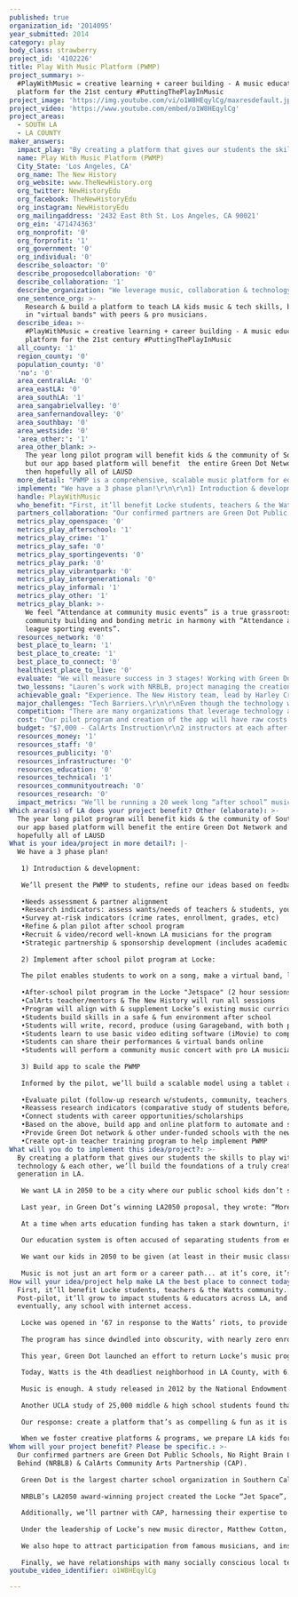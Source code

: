 ```yaml
---
published: true
organization_id: '2014095'
year_submitted: 2014
category: play
body_class: strawberry
project_id: '4102226'
title: Play With Music Platform (PWMP)
project_summary: >-
  #PlayWithMusic = creative learning + career building - A music education
  platform for the 21st century #PuttingThePlayInMusic 
project_image: 'https://img.youtube.com/vi/o1W8HEqylCg/maxresdefault.jpg'
project_video: 'https://www.youtube.com/embed/o1W8HEqylCg'
project_areas:
  - SOUTH LA
  - LA COUNTY
maker_answers:
  impact_play: "By creating a platform that gives our students the skills to play with music, technology & each other, we’ll build the foundations of a truly creative generation in LA.  \r\n\r\nWe want LA in 2050 to be a city where our public school kids don’t see the recording industry & famous musicians as being inaccessible. Using basic tech we can enable them to actually play together, create together & inspire each other.\r\n \r\nLast year, in Green Dot’s winning LA2050 proposal, they wrote: “More than ever, the city’s communities require inspiration & motivation to believe that something better is possible (…) We work to equip them with the tools necessary to become empowered & authentic agents of change”. The PWMP will validate & expand upon that work to make LA the best place not only to Play in 2050, but to Learn, Create, & Collaborate.\r\n \r\nAt a time when arts education funding has taken a stark downturn, it’s more vital than ever to use innovative methods & practices to ensure LA’s students (especially the at-risk) have places & contexts to acquire tools to be creative, imaginative & productive members of an engaged society.\r\n \r\nOur education system is often accused of separating students from engaging deeply in play & benefiting from the incalculable value & creativity it fosters. The current system can isolate students in a narrow academic paradigm, that earnestly tries to ensure their basic economic survival, but can become deeply uncreative & alienating to kids, resulting in their rejection of education entirely. This, coupled with a rapidly changing society & economy, can leave them unprepared for the “real world”, and/or with skill sets for menial jobs soon obsolete.\r\n \r\nWe want our kids in 2050 to be given (at least in their music classrooms) the tools to play & collaborate on positive creative projects, & be inspired by mentors that have succeeded in ways they admire. We want our students to then use these tools as a gateway to good jobs in LA.\r\n\r\nMusic is not just an art form or a career path... at it’s core, it’s a platform for sharing, storytelling & playing together. That’s why music has almost always been at the heart of our communities. If every school in LA participated by 2050, our virtual music network would bridge socio-economic and physical distances, foster connection, & unite students across the city through creative play. Not only would this nourish our economy, but contribute significantly to a safer, more equitable and vibrant city. \r\n"
  name: Play With Music Platform (PWMP)
  City_State: 'Los Angeles, CA'
  org_name: The New History
  org_website: www.TheNewHistory.org
  org_twitter: NewHistoryEdu
  org_facebook: TheNewHistoryEdu
  org_instagram: NewHistoryEdu
  org_mailingaddress: '2432 East 8th St. Los Angeles, CA 90021'
  org_ein: '471474363'
  org_nonprofit: '0'
  org_forprofit: '1'
  org_government: '0'
  org_individual: '0'
  describe_soloactor: '0'
  describe_proposedcollaboration: '0'
  describe_collaboration: '1'
  describe_organization: "We leverage music, collaboration & technology to re-imagine how kids learn & play with digital media in the 21st century.\r\n"
  one_sentence_org: >-
    Research & build a platform to teach LA kids music & tech skills, by playing
    in "virtual bands" with peers & pro musicians.
  describe_idea: >-
    #PlayWithMusic = creative learning + career building - A music education
    platform for the 21st century #PuttingThePlayInMusic 
  all_county: '1'
  region_county: '0'
  population_county: '0'
  'no': '0'
  area_centralLA: '0'
  area_eastLA: '0'
  area_southLA: '1'
  area_sangabrielvalley: '0'
  area_sanfernandovalley: '0'
  area_southbay: '0'
  area_westside: '0'
  'area_other:': '1'
  area_other_blank: >-
    The year long pilot program will benefit kids & the community of South LA,
    but our app based platform will benefit  the entire Green Dot Network and
    then hopefully all of LAUSD
  more_detail: "PWMP is a comprehensive, scalable music platform for education. We'll start as a pilot after school program & scale into a tablet app based platform.\r\n\r\nPWMP will teach not only basic music skills, but the fundamentals of modern audio engineering, sound design, production & editing. \r\nStarting with a song structure provided by The New History, students will create & play their own song “parts”. They’ll choose an instrument (or use what is being taught in class), and each student will perform their own original “part” on video. Then they’ll build a “virtual band” by assembling their video performance with other videos made by classmates, and/or from our PWMP Database (a database of peers, including kids in other schools, & pros). "
  implement: "We have a 3 phase plan!\r\n\r\n1) Introduction & development:\r\n\r\nWe’ll present the PWMP to students, refine our ideas based on feedback & research (with our partners: Green Dot, CalArts, NRBLB) & prepare the pilot after school program\r\n\r\n•Needs assessment & partner alignment\r\n•Research indicators: assess wants/needs of teachers & students, youth attitudes, career aspirations, music level & preferences\r\n•Survey at-risk indicators (crime rates, enrollment, grades, etc)\r\n•Refine & plan pilot after school program\r\n•Recruit & video/record well-known LA musicians for the program\r\n•Strategic partnership & sponsorship development (includes academic feeder programs)\r\n\r\n2) Implement after school pilot program at Locke:\r\n\r\nThe pilot enables students to work on a song, make a virtual band, learn tech, music & performance skills, culminating in a live student music concert (hopefully with celebrity participation). The pilot will also focus on translating skills into scholarship & career opportunities.\r\n\r\n•After-school pilot program in the Locke \"Jetspace\" (2 hour sessions) twice/week for 20 weeks\r\n•CalArts teacher/mentors & The New History will run all sessions\r\n•Program will align with & supplement Locke’s existing music curriculum\r\n•Students build skills in a safe & fun environment after school\r\n•Students will write, record, produce (using Garageband, with both physical & software instruments) and perform (live for video capture) their parts to a song\r\n•Students learn to use basic video editing software (iMovie) to compile their performances together with those of peers and pro musicians to make a “virtual band”\r\n•Students can share their performances & virtual bands online\r\n•Students will perform a community music concert with pro LA musicians\r\n\r\n3) Build app to scale the PWMP\r\n\r\nInformed by the pilot, we’ll build a scalable model using a tablet app based platform that automates the audio/video recording, editing process, as well as creates a student virtual music network.\r\n\r\n•Evaluate pilot (follow-up research w/students, community, teachers, musicians)\r\n•Reassess research indicators (comparative study of students before/after program)\r\n•Connect students with career opportunities/scholarships\r\n•Based on the above, build app and online platform to automate and scale PWMP\r\n•Provide Green Dot network & other under-funded schools with the new PWMP tablet app, to implement a full-scale test program.\r\n•Create opt-in teacher training program to help implement PWMP"
  handle: PlayWithMusic
  who_benefit: "First, it’ll benefit Locke students, teachers & the Watts community. Post-pilot, it’ll grow to impact students & educators across LA, and eventually, any school with internet access.\r\n \r\nLocke was opened in ‘67 in response to the Watts’ riots, to provide the community with a safe & prosperous school. The band program quickly became one of the country’s best, performing at LA Rams games, marching in the Rose Bowl Parade, & traveling globally. Several Locke alumni even went on to successful recording careers as well.\r\n \r\nThe program has since dwindled into obscurity, with nearly zero enrollment. The equipment & facilities have fallen into total disrepair with broken instruments & band rooms.\r\n \r\nThis year, Green Dot launched an effort to return Locke’s music program to its former glory, from repairing instruments to renovating classrooms & building an outreach program. A new music curriculum is being designed from scratch, creating a unique opportunity for the PWMP to innovate & inform that process.  \r\n\r\nToday, Watts is the 4th deadliest neighborhood in LA County, with 6.6 killings per square mile, and a median age of 21, among the youngest in the county. We must rally hard for these young minds. In 2003, California cut arts funding by 94%. Today, the state spends less than $1 per kid per year.\r\n \r\nMusic is enough. A study released in 2012 by the National Endowment for the Arts, monitored over 70,000 at-risk American students of various ages for 19 years. They found at-risk students with access to arts-rich curriculum had: higher GPAs & test scores, graduated from high school, attended college, read the newspaper, volunteered & voted.\r\n \r\nAnother UCLA study of 25,000 middle & high school students found that students involved in the arts watch less TV, did more community service, and were generally more engaged with education.\r\n\r\nOur response: create a platform that’s as compelling & fun as it is relevant & useful. We want to build communities & economies by inspiring kids. There’s no lack of opportunity - LA employs more artists than any other city in the U.S., with a sector that consists of nearly 1 million direct & indirect jobs. By 2016, these numbers are projected to grow; for example, we’ll have 14% more sound engineers (earning $59,470/year on average).\r\n\r\nWhen we foster creative platforms & programs, we prepare LA kids for these jobs, creating generations of sustainable communities. Laying  these foundations will benefit all of LA by 2050.\r\n"
  partners_collaboration: "Our confirmed partners are Green Dot Public Schools, No Right Brain Left Behind (NRBLB) & CalArts Community Arts Partnership (CAP).\r\n \r\nGreen Dot is the largest charter school organization in Southern California, serving 10,300 at-risk students in 18 schools across LA, half of them turnarounds of LAUSD’s lowest-performing schools. 90% of students graduate with 76% going on to attend college, making their schools among the highest performing ‘minority’ schools in California. In 2008, Locke was one of the lowest-achieving schools in the nation. Four years into Green Dot’s leadership, Locke scored over 600 API compared to a pre-transformation score of 511. Green Dot’s expertise will guide our implementation at every stage.\r\n \r\nNRBLB’s LA2050 award-winning project created the Locke “Jet Space”, which we’ll use as our program’s epicenter. We’ll increase the Jetspace’s impact by bringing music programming and permanent technological infrastructure. In the future, as we expand the PWMP’s reach, we hope to work hand-in-hand with NRBLB as they continue to imagine the future of creative spaces and programing in more schools.\r\n \r\nAdditionally, we’ll partner with CAP, harnessing their expertise to mentor, teach, research, and co-create school-based arts programs. CAP offers free, after-school and education-based co-curricular arts programs for youth ages 6-18. Their teaching corps comprises of accomplished CalArts faculty, alumni and student instructors. As expert program creators who enable youth to discover and create original works of art, they’ve received numerous honors, including the National Arts and Humanities Youth Program Award, for fostering the creative & intellectual development of America’s children.\r\n \r\nUnder the leadership of Locke’s new music director, Matthew Cotton, we’ll also forge ties with USC & the LA Opera. We hope to provide access to internships, scholarships, and feeder programs with CAP, USC, LA Opera & more.  \r\n \r\nWe also hope to attract participation from famous musicians, and inspire students with an opportunity to be in a “virtual band” with them. We’ll lean on our entire professional & personal network to achieve this goal.\r\n \r\nFinally, we have relationships with many socially conscious local tech firms, including Pull Creative,100 Years, Ludlow Kingsley & Arts of Olympus, who are all on board to help. Together we will create the most impactful program and platform possible."
  metrics_play_openspace: '0'
  metrics_play_afterschool: '1'
  metrics_play_crime: '1'
  metrics_play_safe: '0'
  metrics_play_sportingevents: '0'
  metrics_play_park: '0'
  metrics_play_vibrantpark: '0'
  metrics_play_intergenerational: '0'
  metrics_play_informal: '1'
  metrics_play_other: '1'
  metrics_play_blank: >-
    We feel “Attendance at community music events” is a true grassroots
    community building and bonding metric in harmony with “Attendance at major
    league sporting events”. 
  resources_network: '0'
  best_place_to_learn: '1'
  best_place_to_create: '1'
  best_place_to_connect: '0'
  healthiest_place_to_live: '0'
  evaluate: "We will measure success in 3 stages! Working with Green Dot’s  experienced Knowledge Management Team, CalArts, and software developers, we’ll document quantitative & qualitative data at each phase of development.\r\n\r\n1. Pilot Program Indicators: \r\n\r\n-Acquisition of musical and technical skills\r\n-Levels of attendance, engagement & collaboration\r\n-Quality of output\r\n-Student, teacher and legal buy-in for an expanded program/platform\r\n-Demand for 2nd generation program\r\n\r\n2. Scalable App Platform Indicators:\r\n\r\n-Launching a working app that allows kids to: view & listen to versions of a PWMP song, record video/audio in an automated PWMP format to facilitate editing & arranging\r\n-Build a database back end solution for sharing the “Virtual Band” parts (video).\r\n-Creation of a simple, approachable user-experience\r\n-Teacher acceptance and integration\r\n\r\n3. Documentation of Outcomes\r\n\r\n-User-centered qualitative research (in-depth interviews, surveys, and observation), before and after the pilot of student behaviors, desires, career aspirations, understanding and enjoyment of music, and technical skills\r\n-Quantitative research, before and after the pilot, measuring enrollment, GPA’s, crime and detention rates. Methods will include gathering of hard data, and administering the Torrance Test for Creative Thinking, one of the most-respected assessments in the field of divergent and critical thinking skills, and the analysis of student test scores in California Standards Tests (CSTs)."
  two_lessons: "Lauren’s work with NRBLB, project managing the creation of Locke’s “Jetspace” (2013 LA2050 Grant winner) inspired the inception of this project.  Working hand-in-hand with Green Dot & Locke faculty offered valuable lessons about how to innovate within established institutions. Doing the job well requires deep consideration & incorporation of many stakeholders.  But most importantly, interacting with Locke students first hand, seeing how thirsty they are for resources, mentors, and information, listening to their hopes, dreams & feedback was transformational. It was impossible not to see the enormous window of opportunity to build upon NRBLB & Green Dot’s succeeding efforts. When we discovered that for the first time in nearly 30 years, Green Dot is investing THIS year to revitalize Locke’s music program, we knew the opportunity to contribute was unparalleled. Most critically, we knew we had to act now.\r\n\r\nFurthermore, throughout the process of building the Play with Us project (the project on which our Play With Music Platform for education has been modeled), The New History has evolved & troubleshooted their open “virtual band” platform, sharing it on stages from Chicago to LA and Mexico (including two TEDx conferences). \r\n\r\nHarley, though his work at “Interconnected” (an LA based creative agency he co-founded), is deeply involved in the evolution of media, social media, storytelling and communication. His understanding of both the power and impact that could be made by the Play With Music program, as well as the limitations of scale it faced, was a catalyst for developing what we envision today as the Play With Music Platform. Built around a simple but powerful app that runs on a tablet computer, we will have the tools not just to change a classrooms, but an entire city."
  achievable_goal: "Experience. The New History team, lead by Harley Cross and Lauren Turk, are uniquely well-suited to build the PWMP.\r\n\r\nHarley Cross is not only a serial entrepreneur, (CEO of Hint Mint Inc, Partner in Creative Mfg, and Co-founder of Interconnected), he also produced Caine’s Arcade, a short film that led to co-founding the Imagination Foundation, a non-profit dedicated to fostering creativity & entrepreneurship. Harley is also a musician and film maker with a deep understanding of the impact that an arts education has on personal success.\r\n\r\nLauren Turk holds two bachelors degrees in Business & Communications, and a masters in Political Science. Working at UIUC while pursuing her masters, she helped refine the program by pioneering & creating a year-long exchange program at Sciences-Po Paris.  Lauren has a deep personal & professional connection to this project, having managed NRBLB’s “Jetspace” renovation at Locke. She also works for the innovation & design firm, Pull, that created the Jetspace’s ed-tech. Musically, Lauren is a singer & multi-instrumental performer, with 15 years of experience.\r\n\r\nAdditionally, our goals are achievable because we’re not reinventing the wheel, we’re simply using it differently.\r\n\r\nThe technologies we’re hoping to develop are all, individually, largely ubiquitous. Video playback on a tablet is as common as TV a generation ago. USB/MIDI enabled audio recording & software instruments are now standard (and even downloadable as free apps). Video recording & basic editing software come pre-installed on tablets, laptops, and even phones. Video database are accessible on & offline, and video sharing is as common as email. \r\n\r\nBy combining these existing technologies in a new, creative & integrated way, we’ll build a powerful platform based on simple, inexpensive, scalable, & reliable technologies. \r\n\r\nWhen completed, music teachers everywhere can use the PWMP as the foundation to build their chosen curriculums. They’ll have access to thousands of software instruments & a video library of musicians for students to play with. Implementation costs will be no more than the cost of a tablet, and we’ll work to solidify sponsorships and preference reuse programs that reduce e-waste.\r\n\r\nFinally, where we aren’t experts, we have expert partners. Our partners on the tech side are highly experienced: Emarketed, 100 Years, Pull Creative. Our partners in music & education are among the best at what they do."
  major_challenges: "Tech Barriers.\r\n\r\nEven though the technology we are hoping to use is nearly ubiquitous, there will no doubt be challenges.  Anyone who has worked on on tech based project knows the complexity of getting different applications to work harmoniously together can be trying. Staying on schedule is nearly always a challenge. This could be exacerbated, as pro-bono and low rate paying projects such as this one, tend to command low priority over paying clients. However, the combined connections of our team will allow us to have personal relationships with the firms who are building our app and therefore unique access to the decision makers who can keep PWMP a priority. These are not just companies, these are invested partners who believe deeply in this project and its ability to bring transformative change to our city.\r\n\r\nThe second tech related barrier is design. We must make sure that the interface we build not only functions, but has an easy, intuitive user interface (UI). In order to make sure that the UI does not become a challenge, we’ll use the 9 month pilot after-school program to beta test our designs and get feedback directly from the students and teachers who will use the app, understanding how to make it not just functional, but easy to use.\r\n\r\n\r\nLegal issues.\r\nUnderstanding how to implement a rights management system so that the parents, students, teachers and schools all are fully protected will present challenges. Compliance with all relevant regulatory statutes associated to the distribution of the images of minors will have to be fully addressed. Our intention is to integrate this compliance directly into the app itself, making profiles for every student user and a mandatory parental release for video, audio and sharing (that must be confirmed by the school administration). The app will know who has what clearance and will unlock features accordingly.\r\n\r\nFinally, our research will be relevant to any number of future projects, not just our desire to scale the PWMP. It is plausible that additional time and funding will be necessary, but will not diminish the value of the pilot after-school program. \r\n"
  competition: "There are many organizations that leverage technology and collaboration as a method of creating (this is becoming increasingly common). However, unlike the PWMP, they don’t focus specifically on students. Nor do they blend play with learning to create an educational platform for music and tech skill-building. \r\n\r\nOn the other hand, there are organizations that focus solely on equipping students with music and the arts in an educational/after-school program context. However, they lack an approach that leverages technology and collaboration in a way that is both novel and productive in a 21st century context. \r\n\r\nJoseph-Gordon Levitt’s production company, Hit Record. It’s a collaborative, co-creative, open production company that allows anyone to submit. A great example of large scale, tech enabled collaboration in action, but lacks an educational lens and student focus. \r\n\r\nhttp://www.hitrecord.org/\r\n\r\nEric Whitacre’s virtual choir. A stunning example of what can be accomplished by connecting musicians virtually and building the same song collectively. His work is a great example of a massive “virtual band”, however it does not allow people to create their own original parts (only perform already existing ones), nor does it focus on teaching any music/tech skills to those that don’t already have these skills. \r\n\r\nhttp://ericwhitacre.com/\r\n\r\nJammable start-up. This app’s ethos is related to that of the PWMP in that it seeks to connect people through technology to enable music and play. However, again it does not seek to equip anyone with skills, and no student focus.\r\n\r\nhttp://www.jammable.co/\r\n\r\nArts for LA. A great initiative to keep arts curriculum alive and within the grasp of at-risk youth. However, their programs are not innovating beyond “traditional” music-class methods and do not utilize the power of technology and collaboration the way our platform will. The same can be said for almost any program currently operating within the public educational paradigm, which is largely unreformed.\r\n\r\nhttp://www.artsforla.org/arts-education\r\n"
  cost: "Our pilot program and creation of the app will have raw costs of $100,000. \r\n\r\nHaving managed the budget to build the Jetspace at Locke, Lauren brings experience in handling tight budgets and knowing that unforeseen costs come out of the woodwork, no matter how scrupulously you plan. More importantly, however, this experience proved the incredible sphere of influence and participation that an LA2050 grant stimulates, when matched with a good idea. \r\n\r\nIn the aforementioned project, dozens of people and firms donated their time and resources to make the project prosper beyond expectations, more than tripling the value of the initial grant investment. However, it was the reputation & initial funding from LA2050/Goldhirsh that bred this possibility.\r\n\r\nHarley brings close to two decades of fiscal expertise, he's balanced budgets in both for-profit and non-profit contexts. Throughout the year we’ll be applying for additional grants and constantly seeking out sponsorships and in-kind partnerships. \r\n\r\nIt is our intention to work with a fiscal sponsor, such as Creative Visions (who was the fiscal sponsor of the Imagination foundation that Harley co-founded). This will open the doors to grants requiring 501(C)3 status. With critical seed funding from LA2050/Goldhirsh to get us off the ground, by the time this project has come to fruition, the investment will be multiplied tenfold.\r\n"
  budget: "$7,000 - CalArts Instruction\r\n2 instructors at each after-school program ($25/hr, 6 hours/week for 20 weeks), two field trips to CalArts\r\n\r\n$55,000 - Software development & App creation\r\n(hire software developers, coders, interface designers & web developers at discounted rates)\r\n\r\n$13,000 - Legal fees* \r\n(Lawyer fees, filing of IP, contract generation, filing of copyrights. \r\n\r\n*We’re exploring pro-bono legal work and discounts at the moment, and are additionally hoping for the support of Green Dot’s internal legal team to mitigate this figure. Any money that does not get spent in legal fees will be put into software development)\r\n\r\n$1,500 - Accounting\r\n(bookkeeping, payroll management)\r\n\r\n$1,000 - Teacher training\r\n(3 workshop sessions to train Green Dot teachers how to use & implement the app)\r\n\r\n$3,000 - Technical Equipment\r\n(camera & recording equipment rentals for the duration of the pilot program)\r\n\r\n$1,000 - Technical Assistance\r\n(Video editors to assist the compilation of the pilot’s student virtual band (apox. 20-25 videos)\r\n\r\n$4,000 - $6,000 - Insurance/Liability Policies\r\n\r\n$500 - Analytic Research budget\r\n(purchase of tests, such as the Torrance Tests for Creativity, at $15/student)\r\nExecutive planning, analytical research, management of pilot program. \r\n\r\n$3,000 - Initial Virtual Band Database \r\n(preparing song parts, audio & video for the pilot program. Includes studio fees, session musician payouts, time & production budget for celebrity participants)\r\n\r\n$1,000 - Miscellaneous\r\n(There’s always a hidden expense somewhere. We anticipate snacks, field trips, bus rental, and other minor costs adding up in this bucket)\r\n\r\n$10,000 -Administration costs\r\n(Running the Locke pilot and app development program from September 2014 - August 2015)\r\n"
  resources_money: '1'
  resources_staff: '0'
  resources_publicity: '0'
  resources_infrastructure: '0'
  resources_education: '0'
  resources_technical: '1'
  resources_communityoutreach: '0'
  resources_research: '0'
  impact_metrics: "We’ll be running a 20 week long “after school” music & tech program, as part of the PWMP’s pilot in Locke High School’s “Jet Space”, culminating in a community music concert.\r\n\r\nThis directly addresses the “Number of children enrolled in after school programs” metric. Inspiring kids to feel there are real opportunities for them here in LA, to access jobs that are creative, doing something they might actually like to do (like edit film/video, or sound/audio engineering), is very possibly the most effective way to keep those kids in school. This in turn directly impacts lowering “Per capita crime rates” as well.\r\n\r\nOur goal is to scale the PWMP into a tablet based app that simplifies the creation of video, audio, and the teaching of editing & engineering skills. However, most importantly, the app will allow us to create the biggest network of student musicians ever assembled. It will be a network of students with access to each other through the common language of music via their “virtual band” performances. \r\n\r\nImagine kids in South LA creating “virtual bands” with kids from Beverly Hills, interacting together to build something they love, with musicians they mutually admire. \r\n\r\nThis is how we imagine “play” in 2050 and it also addresses the metric,“Number (and quality) of informal spaces for play”. With unlimited opportunity for virtual creative collaboration, comes unlimited “informal spaces for play”.\r\n\r\nAs stated above, we feel that “Attendance at community music events” is in true harmony with the metric of “Attendance at major league sporting events”. It may even be a better articulation of what we imagine was the intent of that metric: events where communities gather, for a common interest or passion, with fans bonding over shared experience. This is a way we certainly envision music events. Not only will our pilot program culminate in a community concert, but we think the kids that go though our program will be more likely to participate in, & attend music events in the future.\r\n\r\nMusic is a true grassroots community building and bonding platform, but unlike sports, it has the power to tell stories & touches on a much wider array of human emotions, with no winners or losers."
Which area(s) of LA does your project benefit? Other (elaborate): >-
  The year long pilot program will benefit kids & the community of South LA, but
  our app based platform will benefit the entire Green Dot Network and then
  hopefully all of LAUSD
What is your idea/project in more detail?: |-
  We have a 3 phase plan!
   
   1) Introduction & development:
   
   We’ll present the PWMP to students, refine our ideas based on feedback & research (with our partners: Green Dot, CalArts, NRBLB) & prepare the pilot after school program
   
   •Needs assessment & partner alignment
   •Research indicators: assess wants/needs of teachers & students, youth attitudes, career aspirations, music level & preferences
   •Survey at-risk indicators (crime rates, enrollment, grades, etc)
   •Refine & plan pilot after school program
   •Recruit & video/record well-known LA musicians for the program
   •Strategic partnership & sponsorship development (includes academic feeder programs)
   
   2) Implement after school pilot program at Locke:
   
   The pilot enables students to work on a song, make a virtual band, learn tech, music & performance skills, culminating in a live student music concert (hopefully with celebrity participation). The pilot will also focus on translating skills into scholarship & career opportunities.
   
   •After-school pilot program in the Locke "Jetspace" (2 hour sessions) twice/week for 20 weeks
   •CalArts teacher/mentors & The New History will run all sessions
   •Program will align with & supplement Locke’s existing music curriculum
   •Students build skills in a safe & fun environment after school
   •Students will write, record, produce (using Garageband, with both physical & software instruments) and perform (live for video capture) their parts to a song
   •Students learn to use basic video editing software (iMovie) to compile their performances together with those of peers and pro musicians to make a “virtual band”
   •Students can share their performances & virtual bands online
   •Students will perform a community music concert with pro LA musicians
   
   3) Build app to scale the PWMP
   
   Informed by the pilot, we’ll build a scalable model using a tablet app based platform that automates the audio/video recording, editing process, as well as creates a student virtual music network.
   
   •Evaluate pilot (follow-up research w/students, community, teachers, musicians)
   •Reassess research indicators (comparative study of students before/after program)
   •Connect students with career opportunities/scholarships
   •Based on the above, build app and online platform to automate and scale PWMP
   •Provide Green Dot network & other under-funded schools with the new PWMP tablet app, to implement a full-scale test program.
   •Create opt-in teacher training program to help implement PWMP
What will you do to implement this idea/project?: >-
  By creating a platform that gives our students the skills to play with music,
  technology & each other, we’ll build the foundations of a truly creative
  generation in LA. 
   
   We want LA in 2050 to be a city where our public school kids don’t see the recording industry & famous musicians as being inaccessible. Using basic tech we can enable them to actually play together, create together & inspire each other.
    
   Last year, in Green Dot’s winning LA2050 proposal, they wrote: “More than ever, the city’s communities require inspiration & motivation to believe that something better is possible (…) We work to equip them with the tools necessary to become empowered & authentic agents of change”. The PWMP will validate & expand upon that work to make LA the best place not only to Play in 2050, but to Learn, Create, & Collaborate.
    
   At a time when arts education funding has taken a stark downturn, it’s more vital than ever to use innovative methods & practices to ensure LA’s students (especially the at-risk) have places & contexts to acquire tools to be creative, imaginative & productive members of an engaged society.
    
   Our education system is often accused of separating students from engaging deeply in play & benefiting from the incalculable value & creativity it fosters. The current system can isolate students in a narrow academic paradigm, that earnestly tries to ensure their basic economic survival, but can become deeply uncreative & alienating to kids, resulting in their rejection of education entirely. This, coupled with a rapidly changing society & economy, can leave them unprepared for the “real world”, and/or with skill sets for menial jobs soon obsolete.
    
   We want our kids in 2050 to be given (at least in their music classrooms) the tools to play & collaborate on positive creative projects, & be inspired by mentors that have succeeded in ways they admire. We want our students to then use these tools as a gateway to good jobs in LA.
   
   Music is not just an art form or a career path... at it’s core, it’s a platform for sharing, storytelling & playing together. That’s why music has almost always been at the heart of our communities. If every school in LA participated by 2050, our virtual music network would bridge socio-economic and physical distances, foster connection, & unite students across the city through creative play. Not only would this nourish our economy, but contribute significantly to a safer, more equitable and vibrant city.
How will your idea/project help make LA the best place to connect today? In LA2050?: >-
  First, it’ll benefit Locke students, teachers & the Watts community.
  Post-pilot, it’ll grow to impact students & educators across LA, and
  eventually, any school with internet access.
    
   Locke was opened in ‘67 in response to the Watts’ riots, to provide the community with a safe & prosperous school. The band program quickly became one of the country’s best, performing at LA Rams games, marching in the Rose Bowl Parade, & traveling globally. Several Locke alumni even went on to successful recording careers as well.
    
   The program has since dwindled into obscurity, with nearly zero enrollment. The equipment & facilities have fallen into total disrepair with broken instruments & band rooms.
    
   This year, Green Dot launched an effort to return Locke’s music program to its former glory, from repairing instruments to renovating classrooms & building an outreach program. A new music curriculum is being designed from scratch, creating a unique opportunity for the PWMP to innovate & inform that process. 
   
   Today, Watts is the 4th deadliest neighborhood in LA County, with 6.6 killings per square mile, and a median age of 21, among the youngest in the county. We must rally hard for these young minds. In 2003, California cut arts funding by 94%. Today, the state spends less than $1 per kid per year.
    
   Music is enough. A study released in 2012 by the National Endowment for the Arts, monitored over 70,000 at-risk American students of various ages for 19 years. They found at-risk students with access to arts-rich curriculum had: higher GPAs & test scores, graduated from high school, attended college, read the newspaper, volunteered & voted.
    
   Another UCLA study of 25,000 middle & high school students found that students involved in the arts watch less TV, did more community service, and were generally more engaged with education.
   
   Our response: create a platform that’s as compelling & fun as it is relevant & useful. We want to build communities & economies by inspiring kids. There’s no lack of opportunity - LA employs more artists than any other city in the U.S., with a sector that consists of nearly 1 million direct & indirect jobs. By 2016, these numbers are projected to grow; for example, we’ll have 14% more sound engineers (earning $59,470/year on average).
   
   When we foster creative platforms & programs, we prepare LA kids for these jobs, creating generations of sustainable communities. Laying these foundations will benefit all of LA by 2050.
Whom will your project benefit? Please be specific.: >-
  Our confirmed partners are Green Dot Public Schools, No Right Brain Left
  Behind (NRBLB) & CalArts Community Arts Partnership (CAP).
    
   Green Dot is the largest charter school organization in Southern California, serving 10,300 at-risk students in 18 schools across LA, half of them turnarounds of LAUSD’s lowest-performing schools. 90% of students graduate with 76% going on to attend college, making their schools among the highest performing ‘minority’ schools in California. In 2008, Locke was one of the lowest-achieving schools in the nation. Four years into Green Dot’s leadership, Locke scored over 600 API compared to a pre-transformation score of 511. Green Dot’s expertise will guide our implementation at every stage.
    
   NRBLB’s LA2050 award-winning project created the Locke “Jet Space”, which we’ll use as our program’s epicenter. We’ll increase the Jetspace’s impact by bringing music programming and permanent technological infrastructure. In the future, as we expand the PWMP’s reach, we hope to work hand-in-hand with NRBLB as they continue to imagine the future of creative spaces and programing in more schools.
    
   Additionally, we’ll partner with CAP, harnessing their expertise to mentor, teach, research, and co-create school-based arts programs. CAP offers free, after-school and education-based co-curricular arts programs for youth ages 6-18. Their teaching corps comprises of accomplished CalArts faculty, alumni and student instructors. As expert program creators who enable youth to discover and create original works of art, they’ve received numerous honors, including the National Arts and Humanities Youth Program Award, for fostering the creative & intellectual development of America’s children.
    
   Under the leadership of Locke’s new music director, Matthew Cotton, we’ll also forge ties with USC & the LA Opera. We hope to provide access to internships, scholarships, and feeder programs with CAP, USC, LA Opera & more. 
    
   We also hope to attract participation from famous musicians, and inspire students with an opportunity to be in a “virtual band” with them. We’ll lean on our entire professional & personal network to achieve this goal.
    
   Finally, we have relationships with many socially conscious local tech firms, including Pull Creative,100 Years, Ludlow Kingsley & Arts of Olympus, who are all on board to help. Together we will create the most impactful program and platform possible.
youtube_video_identifier: o1W8HEqylCg

---
```

